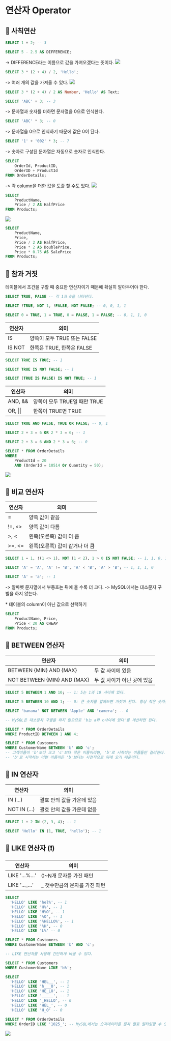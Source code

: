 # 연산자 Operator

## 💚 사칙연산

```SQL
SELECT 1 + 2; -- 3
```

```SQL
SELECT 5 - 2.5 AS DIFFERENCE; 
```
-> DIFFERENCE라는 이름으로 값을 가져오겠다는 뜻이다.
<img src='https://user-images.githubusercontent.com/92916958/200161879-e165fd19-3c5f-481b-9552-f229071b0810.png'>

```SQL
SELECT 3 * (2 + 4) / 2, 'Hello';
```
-> 여러 개의 값을 가져올 수 있다.
<img src='https://user-images.githubusercontent.com/92916958/200161847-30e847f4-accf-4184-923b-ebfb52c94b39.png' />

```SQL
SELECT 3 * (2 + 4) / 2 AS Number, 'Hello' AS Text;
```

```SQL
SELECT 'ABC' + 3; -- 3
```
-> 문자열과 숫자를 더하면 문자열을 0으로 인식한다.

```SQL
SELECT 'ABC' * 3; -- 0
```
-> 문자열을 0으로 인식하기 때문에 값은 0이 된다.

```SQL
SELECT '1' + '002' * 3; -- 7
```
-> 숫자로 구성된 문자열은 자동으로 숫자로 인식한다. 

```SQL
SELECT 
	OrderId, ProductID,
	OrderID + ProductId
FROM OrderDetails;
```
-> 각 column을 더한 값을 도출 할 수도 있다. 
<img src='https://user-images.githubusercontent.com/92916958/200206993-3c480446-96f1-48e9-a649-dc37fc9b189c.png'>

```SQL
SELECT 
	ProductName,
    Price / 2 AS HalfPrice
FROM Products;
```
<img src='https://user-images.githubusercontent.com/92916958/200207097-11b14d3e-7d43-4214-a74c-b60a9b3e7fee.png'>

```SQL
SELECT 
	ProductName,
    Price,
    Price / 2 AS HalfPrice,
    Price * 2 AS DoublePrice,
    Price * 0.75 AS SalePrice
FROM Products;
```

## 💚 참과 거짓

테이블에서 조건을 구할 때 중요한 연산자이기 때문에 확실히 알아두어야 한다.

```SQL
SELECT TRUE, FALSE -- 각 1과 0을 나타낸다.
```
```SQL
SELECT !TRUE, NOT 1, !FALSE, NOT FALSE; -- 0, 0, 1, 1

SELECT 0 = TRUE, 1 = TRUE, 0 = FALSE, 1 = FALSE; -- 0, 1, 1, 0 
```

|연산자|의미|
|------|---|
|IS|양쪽이 모두 TRUE 또는 FALSE|
|IS NOT|한쪽은 TRUE, 한쪽은 FALSE|

```SQL
SELECT TRUE IS TRUE; -- 1

SELECT TRUE IS NOT FALSE; -- 1

SELECT (TRUE IS FALSE) IS NOT TRUE; -- 1
```
|연산자|의미|
|------|---|
|AND, &&|양쪽이 모두 TRUE일 때만 TRUE|
|OR, \|\||한쪽이 TRUE면 TRUE|

```SQL
SELECT TRUE AND FALSE, TRUE OR FALSE; -- 0, 1

SELECT 2 + 3 = 6 OR 2 * 3 = 6; -- 1

SELECT 2 + 3 = 6 AND 2 * 3 = 6; -- 0
```

```SQL
SELECT * FROM OrderDetails
WHERE
	ProductId = 20
    AND (OrderId = 10514 Or Quantity = 50);
```
<img src='https://user-images.githubusercontent.com/92916958/200209711-7cf297c3-aa98-4f31-ac63-5bc973bf7ab4.png'>

## 💚 비교 연산자

|연산자|의미|
|------|---|
|=|양쪽 값이 같음|
|!=, <>|양쪽 값이 다름|
|>, <|왼쪽(오른쪽) 값이 더 큼|
|>=, <=|왼쪽(오른쪽) 값이 같거나 더 큼|

```SQL
SELECT 1 = 1, !(1 <> 1), NOT (1 < 2), 1 > 0 IS NOT FALSE; -- 1, 1, 0, 1

SELECT 'A' = 'A', 'A' != 'B', 'A' < 'B', 'A' > 'B'; -- 1, 1, 1, 0

SELECT 'A' = 'a'; -- 1
```
-> 알파벳 문자열에서 부등호는 뒤에 올 수록 더 크다. 
-> MySQL에서는 대소문자 구별을 하지 않는다.

\* 테이블의 column이 아닌 값으로 선택하기
```SQL
SELECT 
	ProductName, Price,
    Price < 20 AS CHEAP
FROM Products;
```


## 💚 BETWEEN 연산자

|연산자|의미|
|------|---|
|BETWEEN {MIN} AND {MAX}|두 값 사이에 있음|
|NOT BETWEEN {MIN} AND {MAX}|두 값 사이가 아닌 곳에 있음|

```SQL
SELECT 5 BETWEEN 1 AND 10; -- 1: 5는 1과 10 사이에 있다.

SELECT 5 BETWEEN 10 AND 1; -- 0: 큰 숫자를 앞에쓰면 거짓이 된다. 항상 작은 숫자를 앞에 써야 한다.
```
```SQL
SELECT 'banana' NOT BETWEEN 'Apple' AND 'camera'; -- 0

-- MySQL은 대소문자 구별을 하지 않으므로 'b는 a와 c사이에 있다'를 계산하면 된다.
```
```SQL
SELECT * FROM OrderDetails
WHERE ProductID BETWEEN 1 AND 4;

SELECT * FROM Customers
WHERE CustomerName BETWEEN 'b' AND 'c';
-- 고객이름이 'b'보다 크고 'c'보다 작은 이름이라면, 'b'로 시작하는 이름들만 걸러진다.
-- 'b'로 시작하는 어떤 이름이든 'b'보다는 사전적으로 뒤에 오기 때문이다.
```

## 💚 IN 연산자

|연산자|의미|
|------|---|
|IN (...)|괄호 안의 값들 가운데 있음|
|NOT IN (...)|괄호 안의 값들 가운데 없음|

```SQL
SELECT 1 + 2 IN (2, 3, 4); -- 1

SELECT 'Hello' IN (1, TRUE, 'hello'); -- 1 
```

## 💚 LIKE 연산자 (❗️)

|연산자|의미|
|------|---|
|LIKE '...%...'|0~N개 문자를 가진 패턴|
|LIKE '..._...'|_ 갯수만큼의 문자를 가진 패턴|
```SQL
SELECT
  'HELLO' LIKE 'hel%', -- 1
  'HELLO' LIKE 'H%', -- 1
  'HELLO' LIKE 'H%O', -- 1
  'HELLO' LIKE '%O', -- 1
  'HELLO' LIKE '%HELLO%', -- 1
  'HELLO' LIKE '%H', -- 0
  'HELLO' LIKE 'L%' -- 0
```
```SQL
SELECT * FROM Customers
WHERE CustomerName BETWEEN 'b' AND 'c';

-- LIKE 연산자를 사용해 간단하게 바꿀 수 있다.

SELECT * FROM Customers
WHERE CustomerName LIKE 'b%';
```

```SQL
SELECT
  'HELLO' LIKE 'HEL__', -- 1
  'HELLO' LIKE 'h___O', -- 1
  'HELLO' LIKE 'HE_LO', -- 1
  'HELLO' LIKE '_____', -- 1
  'HELLO' LIKE '_HELLO', -- 0
  'HELLO' LIKE 'HEL_', -- 0
  'HELLO' LIKE 'H_O' -- 0
```

```SQL
SELECT * FROM OrderDetails
WHERE OrderID LIKE '1025_'; -- MySQL에서는 숫자데이터를 문자 열로 필터링할 수 있다.
```
<img src='https://user-images.githubusercontent.com/92916958/200228278-5be32aff-ff93-4b8b-b2f2-589d7a80b232.png'>